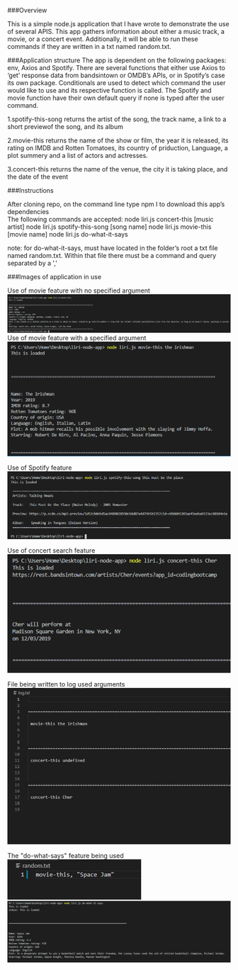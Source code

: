 ###Overview

This is a simple node.js application that I have wrote to demonstrate the use of several APIS. This app gathers information about either a music track, a movie, or a concert event. Additionally, it will be able to run these commands if they are written in a txt named random.txt.   

###Application structure
The app is dependent on the following packages: env, Axios and Spotify. 
There are several functions that either use Axios to ‘get’ response data from bandsintown or OMDB’s APIs, or in Spotify’s case its own package. Conditionals are used to detect which command the user would like to use and its respective function is called. The Spotify and movie function have their own default query if none is typed after the user command.

1.spotify-this-song
returns the artist of the song, the track name, a link to a short previewof the song, and its album

2.movie-this
returns the name of the show or film, the year it is released, its rating on IMDB and Rotten Tomatoes, its country of priduction, Language, a plot summery and a list of actors and actresses. 

3.concert-this
returns the name of the venue, the city it is taking place, and the date of the event 

###Instructions


After cloning repo, on the command line type npm I to download this app’s dependencies  
The following commands are accepted: 
node liri.js concert-this [music artist]
node liri.js spotify-this-song [song name]
node liri.js movie-this [movie name]
node liri.js do-what-it-says

note: for do-what-it-says, must have located in the folder’s root a txt file named random.txt. Within that file there must be a command and query separated by a ',' 


###Images of application in use

Use of movie feature with no specified argument
<img src="movieDefault.PNG"/>
Use of movie feature with a specified argument
<img src="movieNoDefault.PNG"/>

Use of Spotify feature
<img src="spotify.PNG"/>

Use of concert search feature
<img src="concert.PNG"/>

File being written to log used arguments
<img src="log.PNG"/>

The "do-what-says" feature being used 
<img src="random.PNG"/>
<img src="do.PNG"/>

